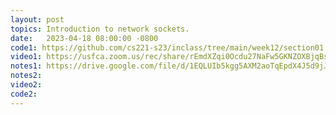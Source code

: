 ```yaml
---
layout: post
topics: Introduction to network sockets. 
date:   2023-04-18 08:00:00 -0800
code1: https://github.com/cs221-s23/inclass/tree/main/week12/section01
video1: https://usfca.zoom.us/rec/share/rEmdXZqi0Ocdu27NaFw5GKNZOXBjqBsqbcmi8iLbwVYk1tUEIoITVziwAWzSp4eD.RnAwOxvRLOz0whFR
notes1: https://drive.google.com/file/d/1EQLUIb5kgg5AXM2aoTqEpdX4J5d9jJhm/view?usp=sharing
notes2: 
video2: 
code2:  
---
```

